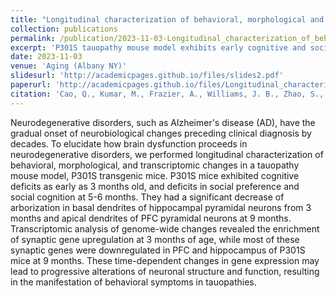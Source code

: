 ```yaml
---
title: "Longitudinal characterization of behavioral, morphological and transcriptomic changes in a tauopathy mouse model"
collection: publications
permalink: /publication/2023-11-03-Longitudinal_characterization_of_behavioral,_morphological_and_transcriptomic_changes_in_a_tauopathy_mouse_model
excerpt: 'P301S tauopathy mouse model exhibits early cognitive and social deficits, dendrite arborization reduction, and time-dependent synaptic gene expression changes, suggesting progressive neuronal dysfunction leading to behavioral symptoms in tauopathies.'
date: 2023-11-03
venue: 'Aging (Albany NY)'
slidesurl: 'http://academicpages.github.io/files/slides2.pdf'
paperurl: 'http://academicpages.github.io/files/Longitudinal_characterization_of_behavioral,_morphological_and_transcriptomic_changes_in_a_tauopathy_mouse_model.pdf'
citation: 'Cao, Q., Kumar, M., Frazier, A., Williams, J. B., Zhao, S., &amp; Yan, Z. (2023). Longitudinal characterization of behavioral, morphological and transcriptomic changes in a tauopathy mouse model. Aging (Albany NY), 15(21), 11697.'
---
```

Neurodegenerative disorders, such as Alzheimer&apos;s disease (AD), have the gradual onset of neurobiological changes preceding clinical diagnosis by decades. To elucidate how brain dysfunction proceeds in neurodegenerative disorders, we performed longitudinal characterization of behavioral, morphological, and transcriptomic changes in a tauopathy mouse model, P301S transgenic mice. P301S mice exhibited cognitive deficits as early as 3 months old, and deficits in social preference and social cognition at 5-6 months. They had a significant decrease of arborization in basal dendrites of hippocampal pyramidal neurons from 3 months and apical dendrites of PFC pyramidal neurons at 9 months. Transcriptomic analysis of genome-wide changes revealed the enrichment of synaptic gene upregulation at 3 months of age, while most of these synaptic genes were downregulated in PFC and hippocampus of P301S mice at 9 months. These time-dependent changes in gene expression may lead to progressive alterations of neuronal structure and function, resulting in the manifestation of behavioral symptoms in tauopathies.
